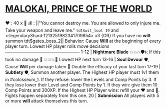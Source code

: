 # [__**MALOKAI, PRINCE OF THE WORLD**__](<https://www.youtube.com/watch?v=GGhZsiRCvYc>)
:heart: : 40 x :busts_in_silhouette:
:moneybag: : ||"You cannot destroy me. You are allowed to only injure me. Take your weapon and leave me." `tdt$wit_loot 19` and <:legendaryShard:1213251982341709854> x3 {OR} If you have no __will__: summon tdt$gates_boss_2||
Behavior: Cause __Will__ at the beginning of every player turn. Lowest HP player rolls move decisions
—————————————————
1-12    | **Nightmare Blade** :boom::boom::boom::shield::cyclone:; If this took no damage :twisted_rightwards_arrows: :boom::boom::boom::dart: Lowest HP next turn
13-16   | **Soul Devour** :shield:, Cause __Will__ per damage taken :twisted_rightwards_arrows: Double the efficacy of your last turn
17-19   | **Subtlety** :shield:, Summon another player. The Highest HP player must 1v1 them in #colosseum_1. If they refuse: lower the Levels and Comp Points by 3. If they lose lower their Level and Comp Points by 1. If they win: give them 10 Comp Points and 300XP. If the Highest HP Player wins: refill your :heart: and :large_blue_diamond:. Fights happen separately from this one.
20       | **Submission** All players with 5 or more __will__ attack themselves this turn.

